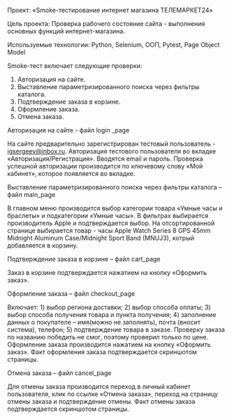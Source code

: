 Проект: «Smoke-тестирование интернет магазина ТЕЛЕМАРКЕТ24»

Цель проекта: Проверка рабочего состояние сайта - выполнения основных функций интернет-магазина.

Используемые технологии: Python, Selenium, ООП, Pytest, Page Object Model

Smoke-тест включает следующие проверки:
1. Авторизация на сайте.
2. Выставление параметризированного поиска через фильтры каталога.
3. Подтверждение заказа в корзине.
4. Оформление заказа.
5. Отмена заказа.

 Авторизация на сайте - файл  login _page
 
На сайте предварительно зарегистрирован тестовый пользователь - igsergeev@inbox.ru. Авторизация тестового пользователя во вкладке «Авторизация/Регистрация». Вводятся email и пароль. Проверка успешной авторизации производится по ключевому слову «Мой кабинет», которое появляется во вкладке.

Выставление параметризированного поиска через фильтры каталога – файл main_page

В главном меню производится выбор категории товара «Умные часы и браслеты» и подкатегории «Умные часы». В фильтрах выбирается производитель Apple и подтверждается выбор. На отсортированной странице выбирается товар -  часы Apple Watch Series 8 GPS 45mm Midnight  Aluminum Case/Midnight Sport Band (MNUJ3), котрый добавляется в корзину.

Подтверждение заказа в корзине – файл cart_page

Заказ в корзине подтверждается нажатием на кнопку «Оформить заказ».

Оформление заказа – файл checkout_page

Включает: 1) выбор региона доставки; 2) выбор способа оплаты; 3) выбор способа получения товара и пункта получения; 4) заполнение данных о покупателе – имя(можно не заполнять), почта (вносит система), телефон; 5) подтверждение товара в заказе. Проверку заказа по названию победить не смог, поэтому проверил только по цене. Оформление заказа производится нажатием на кнопку «Оформить заказ». Факт оформления заказа подтверждается скриншотом страницы.

Отмена заказа – файл cancel_page

Для отмены заказа производится переход в личный кабинет пользователя, клик по ссылке «Отмена заказа», переход на страницу отмены заказа и подтверждение отмены. Факт отмены заказа подтверждается скриншотом страницы.
